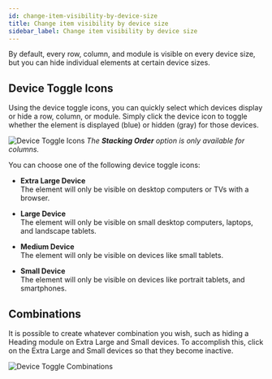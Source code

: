 ```yaml
---
id: change-item-visibility-by-device-size
title: Change item visibility by device size
sidebar_label: Change item visibility by device size
---
```


By default, every row, column, and module is visible on every device size, but you can hide individual elements at certain device sizes.

## Device Toggle Icons

Using the device toggle icons, you can quickly select which devices display or hide a row, column, or module. Simply click the device icon to toggle whether the element is displayed (blue) or hidden (gray) for those devices.

![Device Toggle Icons](/img/beaver-builder/advanced-tab--visibility--1.jpg)
*The **Stacking Order** option is only available for columns.*

You can choose one of the following device toggle icons:

* **Extra Large Device**  
  The element will only be visible on desktop computers or TVs with a browser.

* **Large Device**  
  The element will only be visible on small desktop computers, laptops, and landscape tablets.

* **Medium Device**  
  The element will only be visible on devices like small tablets.

* **Small Device**  
The element will only be visible on devices like portrait tablets, and smartphones.

## Combinations

It is possible to create whatever combination you wish, such as hiding a Heading module on Extra Large and Small devices. To accomplish this, click on the Extra Large and Small devices so that they become inactive.

![Device Toggle Combinations](/img/beaver-builder/advanced-tab--visibility--2.jpg)

